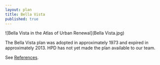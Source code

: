 ```yaml
---
layout: plan
title: Bella Vista
published: true
---
```


![Bella Vista in the Atlas of Urban Renewal](Bella Vista.jpg)

The Bella Vista plan was adopted in approximately 1973 and expired in approximately 2013. HPD has not yet made the plan available to our team.

See [References](http://www.urbanreviewer.org/#page=references.html).
